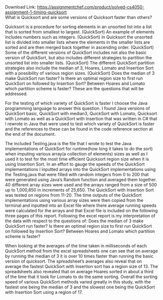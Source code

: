 Download Link: https://assignmentchef.com/product/solved-cs4050-assignment-1-timing-quicksort
<br>
What is Quicksort and are some versions of Quicksort faster than others?

Quicksort is a procedure for sorting elements in an unsorted list into a list that is sorted from smallest to largest. (QuickSort) An example of elements includes numbers such as integers. (QuickSort) In Quicksort the unsorted list is divided into smaller lists where the elements in the smaller lists are sorted and are then merged back together in ascending order. (QuickSort) Some of the different versions of QuickSort includes not also the basic version of QuickSort, but also includes different strategies to partition the unsorted list into smaller lists. (QuickSort) The different QuickSort partition strategies also include the median of 3, Hoares, Lomato and Insertion Sort with a possibility of various region sizes. (QuickSort) Does the median of 3 make QuickSort run faster? Is there an optimal region size to first run QuickSort on followed by Insertion Sort? Between Hoares and Lomato which partition scheme is faster? These are the questions that will be addressed.

For the testing of which variety of QuickSort is faster I choose the Java programming language to answer this question. I found Java versions of QuickSort basic, QuickSort with median3, QuickSort with Lomato, Quicksort with Lomato as well as a QuickSort with Insertion that was written in C# that I rewrote in Java that were used to test which variety of QuickSort is faster and the references to these can be found in the code reference section at the end of the document.

The included Testing.java is the file that I wrote to test the Java implementations of QuickSort for runtime(how long it takes to do the sort) when imputing various array(a collection of elements) sizes as well as I used it to test for the most time efficient Quicksort region size when it is using Insertion Sort. In an effort to gauge the speeds of the QuickSort implementations I inputted arrays into the QuickSort implementations using the Testing.java that were filled with random integers from 0 to 200 that were generated using Java’s Random function and averaged them together. 40 different array sizes were used and the arrays ranged from a size of 500 up to 1,000,850 in increments of 25,650. The QuickSort with Insertion Sort was tested on regions from 11-20. The time outputs of the QuickSort implementations using various array sizes were then copied from the terminal and inputted into an Excel file where there average running speeds were calculated for the arrays and that Excel file is included on the following three pages of this report. Following the excel report is my interpretation of the data with respect to the questions of: Does the median of 3 make QuickSort run faster? Is there an optimal region size to first run QuickSort on followed by Insertion Sort? Between Hoares and Lomato which partition scheme is faster?

When looking at the averages of the time taken in milliseconds of each QuickSort method from the excel spreadsheets one can see that on average by running the median of 3 it is over 10 times faster than running the basic version of quicksort. The spreadsheet’s averages also reveal that on average the fastest QuickSort with Insertion sort has a region size of 13. The spreadsheets also revealed that on average Hoares sorted in about a third of the time that it took for Lomato to do the same sorting. Overall the sorting speed of various QuickSort methods varied greatly in this study, with the fastest one being the median of 3 and the slowest one being the QuickSort with Insertion Sort using a region of 17.